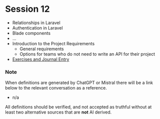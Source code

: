 # Session 12

- Relationships in Laravel
- Authentication in Laravel
- Blade components
- ...
- Introduction to the Project Requirements
	- General requirements
	- Options for teams who do not need to write an API for their project
- [Exercises and Journal Entry](./session-12/Session-12-Exercises-and-Journal-Entry.md)
### Note

When definitions are generated by ChatGPT or Mistral there will be a link below to the relevant conversation as a reference.

- n/a

All definitions should be verified, and not accepted as truthful without at least two alternative sources that are **not** AI derived.

